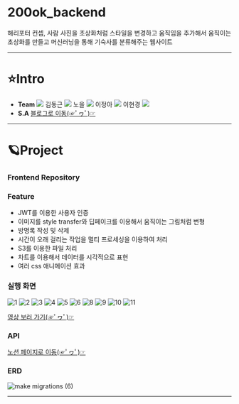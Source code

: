 # 200ok_backend
해리포터 컨셉, 사람 사진을 초상화처럼 스타일을 변경하고 움직임을 추가해서 움직이는 초상화를 만들고 머신러닝을 통해 기숙사를 분류해주는 웹사이트

***
# ⭐Intro
* **Team** <a href="https://github.com/cmjcum"><img src="https://img.shields.io/badge/Github-000000?style=flat-square&logo=github&logoColor=white"/></a>
김동근 <a href="https://github.com/yinmsk"><img src="https://img.shields.io/badge/Github-000000?style=flat-square&logo=github&logoColor=white"/></a>
노을 <a href="https://github.com/minkkky"><img src="https://img.shields.io/badge/Github-000000?style=flat-square&logo=github&logoColor=white"/></a>
이정아 <a href="https://github.com/zeonga1102"><img src="https://img.shields.io/badge/Github-000000?style=flat-square&logo=github&logoColor=white"/></a>
이현경 <a href="https://github.com/LULULALA2"><img src="https://img.shields.io/badge/Github-000000?style=flat-square&logo=github&logoColor=white"/></a>
* **S.A** <a href="https://cold-charcoal.tistory.com/108">블로그로 이동(☞ﾟヮﾟ)☞</a>
***
# 🪐Project
### Frontend Repository
<a href="https://github.com/cmjcum/200ok_frontend"/></a>
### Feature
* JWT를 이용한 사용자 인증
* 이미지를 style transfer와 딥페이크를 이용해서 움직이는 그림처럼 변형
* 방명록 작성 및 삭제
* 시간이 오래 걸리는 작업을 멀티 프로세싱을 이용하여 처리
* S3를 이용한 파일 처리
* 차트를 이용해서 데이터를 시각적으로 표현
* 여러 css 애니메이션 효과
### 실행 화면
![1](https://user-images.githubusercontent.com/104487608/185337073-dd08e989-2b82-4bde-9849-25d4c3a96d6e.png)
![2](https://user-images.githubusercontent.com/104487608/185337169-7cf88075-2f14-4afa-83ac-79b98b81bd4a.png)
![3](https://user-images.githubusercontent.com/104487608/185337253-76a48e32-795a-4d6b-830a-9b3aa313047c.png)
![4](https://user-images.githubusercontent.com/104487608/185337365-f25f3be5-acf2-4571-902a-b957cf6886c8.png)
![5](https://user-images.githubusercontent.com/104487608/185337446-cf8ef780-6fdb-4ab7-b454-130295e914ae.png)
![6](https://user-images.githubusercontent.com/104487608/185337481-6508a8ff-9348-43b0-a7bb-0eadd49ee7ec.png)
![8](https://user-images.githubusercontent.com/104487608/185337783-58c5f8bc-4a68-4f63-9a21-66a51435a820.png)
![9](https://user-images.githubusercontent.com/104487608/185337975-d8fdcd00-a76e-41df-bb8f-775970fd299e.png)
![10](https://user-images.githubusercontent.com/104487608/185338118-ffe6b112-f5ac-402d-a8e3-9f456adfb8d1.png)
![11](https://user-images.githubusercontent.com/104487608/185338404-602a3354-4c19-4546-8df8-46ccbcd7bb20.png)

<a href="https://cold-charcoal.tistory.com/117">영상 보러 가기(☞ﾟヮﾟ)☞</a>
### API
<a href="https://typingmylife.notion.site/MakeMigrations-API-53526cc465344be98ab4e786e487414f">노션 페이지로 이동(☞ﾟヮﾟ)☞</a>
### ERD
![make migrations (6)](https://user-images.githubusercontent.com/71905164/182602214-7d8cf839-76d6-4d30-af03-99d5f9481137.png)
***
